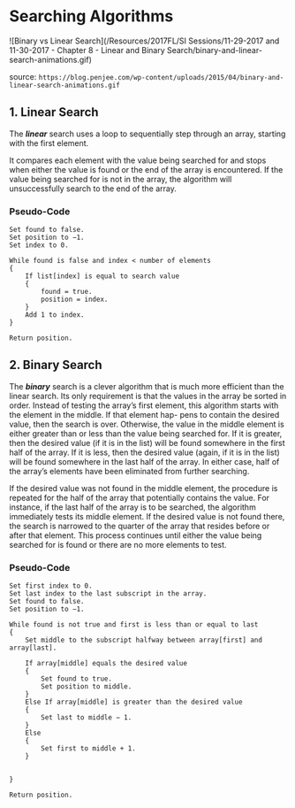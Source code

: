 # Searching Algorithms

![Binary vs Linear Search](/Resources/2017FL/SI Sessions/11-29-2017 and 11-30-2017 - Chapter 8 - Linear and Binary Search/binary-and-linear-search-animations.gif)

source: `https://blog.penjee.com/wp-content/uploads/2015/04/binary-and-linear-search-animations.gif`

## 1. Linear Search

The **_linear_** search uses a loop to sequentially step through an array, starting with the first element.

It compares each element with the value being searched for and stops when either the value is found or
the end of the array is encountered. If the value being searched for is not in the array, the
algorithm will unsuccessfully search to the end of the array.

### Pseudo-Code

```
Set found to false.
Set position to −1.
Set index to 0.

While found is false and index < number of elements
{
    If list[index] is equal to search value
    {
        found = true.
        position = index.
    }
    Add 1 to index.
}

Return position.

```

## 2. Binary Search
The **_binary_** search is a clever algorithm that is much more efficient than the linear search.
Its only requirement is that the values in the array be sorted in order. Instead of testing the
array’s first element, this algorithm starts with the element in the middle. If that element hap-
pens to contain the desired value, then the search is over. Otherwise, the value in the middle
element is either greater than or less than the value being searched for. If it is greater, then
the desired value (if it is in the list) will be found somewhere in the first half of the array.
If it is less, then the desired value (again, if it is in the list) will be found somewhere in the
last half of the array. In either case, half of the array’s elements have been eliminated from
further searching.

If the desired value was not found in the middle element, the procedure is repeated for the
half of the array that potentially contains the value. For instance, if the last half of the array
is to be searched, the algorithm immediately tests its middle element. If the desired value
is not found there, the search is narrowed to the quarter of the array that resides before or
after that element. This process continues until either the value being searched for is found
or there are no more elements to test.

### Pseudo-Code
```
Set first index to 0.
Set last index to the last subscript in the array.
Set found to false.
Set position to −1.

While found is not true and first is less than or equal to last
{
    Set middle to the subscript halfway between array[first] and array[last].

    If array[middle] equals the desired value
    {
        Set found to true.
        Set position to middle.
    }
    Else If array[middle] is greater than the desired value
    {
        Set last to middle − 1.
    }
    Else
    {
        Set first to middle + 1.
    }


}

Return position.
```

